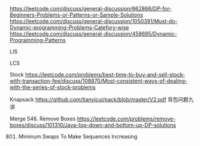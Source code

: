 https://leetcode.com/discuss/general-discussion/662866/DP-for-Beginners-Problems-or-Patterns-or-Sample-Solutions
https://leetcode.com/discuss/general-discussion/1050391/Must-do-Dynamic-programming-Problems-Catefory-wise
https://leetcode.com/discuss/general-discussion/458695/Dynamic-Programming-Patterns


LIS

LCS

Stock
https://leetcode.com/problems/best-time-to-buy-and-sell-stock-with-transaction-fee/discuss/108870/Most-consistent-ways-of-dealing-with-the-series-of-stock-problems

Knapsack
https://github.com/tianyicui/pack/blob/master/V2.pdf 背包问题九讲

Merge
546. Remove Boxes
https://leetcode.com/problems/remove-boxes/discuss/101310/Java-top-down-and-bottom-up-DP-solutions


801. Minimum Swaps To Make Sequences Increasing

